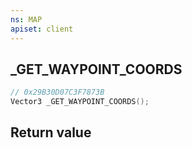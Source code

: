 ```yaml
---
ns: MAP
apiset: client
---
```

## _GET_WAYPOINT_COORDS

```c
// 0x29B30D07C3F7873B
Vector3 _GET_WAYPOINT_COORDS();
```



## Return value
